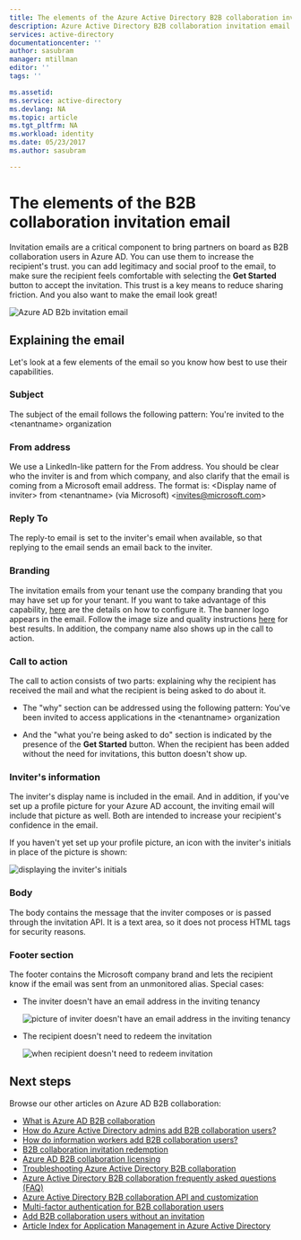 ```yaml
---
title: The elements of the Azure Active Directory B2B collaboration invitation email | Microsoft Docs
description: Azure Active Directory B2B collaboration invitation email template
services: active-directory
documentationcenter: ''
author: sasubram
manager: mtillman
editor: ''
tags: ''

ms.assetid:
ms.service: active-directory
ms.devlang: NA
ms.topic: article
ms.tgt_pltfrm: NA
ms.workload: identity
ms.date: 05/23/2017
ms.author: sasubram

---
```



# The elements of the B2B collaboration invitation email

Invitation emails are a critical component to bring partners on board as B2B collaboration users in Azure AD. You can use them to increase the recipient's trust. you can add legitimacy and social proof to the email, to make sure the recipient feels comfortable with selecting the **Get Started** button to accept the invitation. This trust is a key means to reduce sharing friction. And you also want to make the email look great!

![Azure AD B2b invitation email](media/active-directory-b2b-invitation-email/invitation-email.png)

## Explaining the email
Let's look at a few elements of the email so you know how best to use their capabilities.

### Subject
The subject of the email follows the following pattern:
You're invited to the &lt;tenantname&gt; organization

### From address
We use a LinkedIn-like pattern for the From address.  You should be clear who the inviter is and from which company, and also clarify that the email is coming from a Microsoft email address. The format is:
&lt;Display name of inviter&gt; from &lt;tenantname&gt; (via Microsoft) <invites@microsoft.com&gt;

### Reply To
The reply-to email is set to the inviter's email when available, so that replying to the email sends an email back to the inviter.

### Branding
The invitation emails from your tenant use the company branding that you may have set up for your tenant. If you want to take advantage of this capability, [here](https://docs.microsoft.com/azure/active-directory/active-directory-branding-custom-signon-azure-portal) are the details on how to configure it. The banner logo appears in the email. Follow the image size and quality instructions [here](https://docs.microsoft.com/azure/active-directory/active-directory-branding-custom-signon-azure-portal) for best results. In addition, the company name also shows up in the call to action.

### Call to action
The call to action consists of two parts: explaining why the recipient has received the mail and what the recipient is being asked to do about it.
- The "why" section can be addressed using the following pattern:
  You've been invited to access applications in the &lt;tenantname&gt; organization

- And the "what you're being asked to do" section is indicated by the presence of the **Get Started** button. When the recipient has been added without the need for invitations, this button doesn't show up.

### Inviter's information
The inviter's display name is included in the email. And in addition, if you've set up a profile picture for your Azure AD account, the inviting email will include that picture as well. Both are intended to increase your recipient's confidence in the email.

If you haven't yet set up your profile picture, an icon with the inviter's initials in place of the picture is shown:

  ![displaying the inviter's initials](media/active-directory-b2b-invitation-email/inviters-initials.png)

### Body
The body contains the message that the inviter composes or is passed through the invitation API. It is a text area, so it does not process HTML tags for security reasons.

### Footer section
The footer contains the Microsoft company brand and lets the recipient know if the email was sent from an unmonitored alias. Special cases:

- The inviter doesn't have an email address in the inviting tenancy

  ![picture of inviter doesn't have an email address in the inviting tenancy](media/active-directory-b2b-invitation-email/inviter-no-email.png)


- The recipient doesn't need to redeem the invitation

  ![when recipient doesn't need to redeem invitation](media/active-directory-b2b-invitation-email/when-recipient-doesnt-redeem.png)


## Next steps

Browse our other articles on Azure AD B2B collaboration:

* [What is Azure AD B2B collaboration](active-directory-b2b-what-is-azure-ad-b2b.md)
* [How do Azure Active Directory admins add B2B collaboration users?](active-directory-b2b-admin-add-users.md)
* [How do information workers add B2B collaboration users?](active-directory-b2b-iw-add-users.md)
* [B2B collaboration invitation redemption](active-directory-b2b-redemption-experience.md)
* [Azure AD B2B collaboration licensing](active-directory-b2b-licensing.md)
* [Troubleshooting Azure Active Directory B2B collaboration](active-directory-b2b-troubleshooting.md)
* [Azure Active Directory B2B collaboration frequently asked questions (FAQ)](active-directory-b2b-faq.md)
* [Azure Active Directory B2B collaboration API and customization](active-directory-b2b-api.md)
* [Multi-factor authentication for B2B collaboration users](active-directory-b2b-mfa-instructions.md)
* [Add B2B collaboration users without an invitation](active-directory-b2b-add-user-without-invite.md)
* [Article Index for Application Management in Azure Active Directory](active-directory-apps-index.md)
